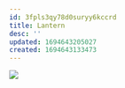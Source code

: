 ```yaml
---
id: 3fpls3qy78d0suryy6kccrd
title: Lantern
desc: ''
updated: 1694643205027
created: 1694643133473
---
```

![](/assets/icon-lantern.png)
